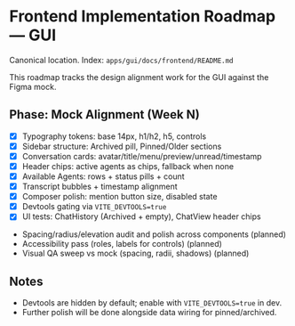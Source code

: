 # Frontend Implementation Roadmap — GUI

Canonical location. Index: `apps/gui/docs/frontend/README.md`

This roadmap tracks the design alignment work for the GUI against the Figma mock.

## Phase: Mock Alignment (Week N)

- [x] Typography tokens: base 14px, h1/h2, h5, controls
- [x] Sidebar structure: Archived pill, Pinned/Older sections
- [x] Conversation cards: avatar/title/menu/preview/unread/timestamp
- [x] Header chips: active agents as chips, fallback when none
- [x] Available Agents: rows + status pills + count
- [x] Transcript bubbles + timestamp alignment
- [x] Composer polish: mention button size, disabled state
- [x] Devtools gating via `VITE_DEVTOOLS=true`
- [x] UI tests: ChatHistory (Archived + empty), ChatView header chips
- Spacing/radius/elevation audit and polish across components (planned)
- Accessibility pass (roles, labels for controls) (planned)
- Visual QA sweep vs mock (spacing, radii, shadows) (planned)

## Notes

- Devtools are hidden by default; enable with `VITE_DEVTOOLS=true` in dev.
- Further polish will be done alongside data wiring for pinned/archived.
